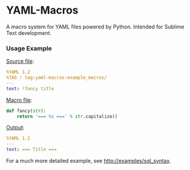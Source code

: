 # YAML-Macros

A macro system for YAML files powered by Python. Intended for Sublime Text development.

### Usage Example

[Source file](examples/basic/example.yaml.yaml-macros):

```yaml
%YAML 1.2
%TAG ! tag:yaml-macros:example_macros/
---
text: !fancy title
```

[Macro file](examples/basic/example_macros.py):

```python
def fancy(str):
    return '=== %s ===' % str.capitalize()
```

[Output](examples/basic/example.yaml):

```yaml
%YAML 1.2
---
text: === Title ===
```

For a much more detailed example, see <http://examples/sql_syntax>.